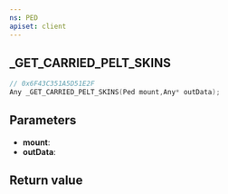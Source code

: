 ```yaml
---
ns: PED
apiset: client
---
```

## _GET_CARRIED_PELT_SKINS

```c
// 0x6F43C351A5D51E2F
Any _GET_CARRIED_PELT_SKINS(Ped mount,Any* outData);
```


## Parameters
* **mount**:
* **outData**:

## Return value


